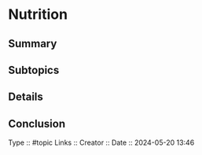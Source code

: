 # Nutrition

## Summary

## Subtopics

## Details

## Conclusion


Type :: #topic
Links :: 
Creator ::
Date ::  2024-05-20 13:46